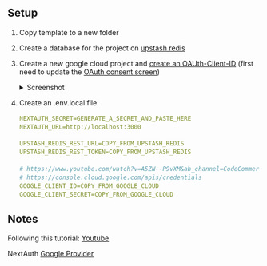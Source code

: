 ## Setup

1. Copy template to a new folder
2. Create a database for the project on [upstash redis](https://console.upstash.com/)
3. Create a new google cloud project and [create an OAUth-Client-ID](https://console.cloud.google.com/apis/credentials?project=dstoolsuite) (first need to update the [OAuth consent screen](https://console.cloud.google.com/apis/credentials/consent?project=dstoolsuite))

    <details>
    <summary>Screenshot</summary>

    ![Create OAuth Client ID](doc/create_google_oauth_id.png)
    </details>

3. Create an .env.local file

    ```.yml
    NEXTAUTH_SECRET=GENERATE_A_SECRET_AND_PASTE_HERE
    NEXTAUTH_URL=http://localhost:3000

    UPSTASH_REDIS_REST_URL=COPY_FROM_UPSTASH_REDIS
    UPSTASH_REDIS_REST_TOKEN=COPY_FROM_UPSTASH_REDIS

    # https://www.youtube.com/watch?v=A5ZN--P9vXM&ab_channel=CodeCommerce
    # https://console.cloud.google.com/apis/credentials
    GOOGLE_CLIENT_ID=COPY_FROM_GOOGLE_CLOUD
    GOOGLE_CLIENT_SECRET=COPY_FROM_GOOGLE_CLOUD
    ```


## Notes
Following this tutorial: [Youtube](https://www.youtube.com/watch?v=NlXfg5Pxxh8&t=6265s&ab_channel=VisualStudioCode)

NextAuth [Google Provider](https://next-auth.js.org/providers/google)